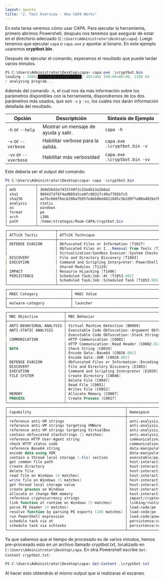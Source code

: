 ```yaml
---
layout: apunte
title: "2. Tool Overview - How CAPA Works"
---
```


En esta tarea veremos cómo usar CAPA. Para ejecutar la herramienta, primero abrimos Powershell, después nos tenemos que asegurar de estar en el directorio adecuado (`C:\Users\Administrator\Desktop\capa`). Luego tenemos que ejecutar `capa` o `capa.exe` y apuntar al binario. En este ejemplo usaremos **cryptbot.bin**.

Después de ejecutar el comando, esperamos el resultado que puede tardar varios minutos.

```powershell
PS C:\Users\Administrator\Desktop\capa> capa.exe .\cryptbot.bin
loading : 100%|████████████████████| 485/485 [00:00<00:00, 1108.84     rules/s]
/ analyzing program...
```

Además del comando `-h`, el cual nos da más información sobre los parámetros disponibles con la herramienta, dispondremos de los dos parámetros más usados, que son `-v` y `-vv`, los cuales nos darán información detallada del resultado.

| Opción                | Descriptción                         | Sintaxis de Ejemplo           |
| --------------------- | ------------------------------------ | ----------------------------- |
| `-h` or `--help`      | Mostrar un mensaje de ayuda y salir. | `capa -h`                     |
| `-v` or `--verbose`   | Habilitar verbose para la salida.    | `capa.exe .\cryptbot.bin -v`  |
| `-vv` or `--vverbose` | Habilitar más verbosidad             | `capa.exe .\cryptbot.bin -vv` |
Este debería ser el output del comando:

```Powershell
PS C:\Users\Administrator\Desktop\capa> capa .\cryptbot.bin
┌─────────────┬─────────────────────────────────────────────────────────────────┐
│ md5         │ 3b9d26d2e7433749f2c32edb13a2b0a2                                │
│ sha1        │ 969437df8f4ad08542ce8fc9831fc49a7765b7c5                        │
│ sha256      │ ae7bc6b6f6ecb206a7b957e4bb86e0d11845c5b2d9f7a00a482bef63b567ce4c│
│ analysis    │ static                                                          │
│ os          │ windows                                                         │
│ format      │ pe                                                              │
│ arch        │ i386                                                            │
│ path        │ /home/strategos/Room-CAPA/cryptbot.bin                          │
└─────────────┴─────────────────────────────────────────────────────────────────┘
┌──────────────────────┬────────────────────────────────────────────────────────┐
│ ATT&CK Tactic        │ ATT&CK Technique                                       │
├──────────────────────┼────────────────────────────────────────────────────────┤
│ DEFENSE EVASION      │ Obfuscated Files or Information [T1027]                │
│                      │ Obfuscated Files or I...Removal from Tools [T1027.005] │
│                      │ Virtualization/Sandbox Evasion::System Checks[T1497.001│
│ DISCOVERY            │ File and Directory Discovery [T1083]                   │
│ EXECUTION            │ Command and Scripting Interpreter::PowerShell [T1059.00│
│                      │ Shared Modules [T1129]                                 │
│ IMPACT               │ Resource Hijacking [T1496]                             │
│ PERSISTENCE          │ Scheduled Task/Job::At [T1053.002]                     │
│                      │ Scheduled Task/Job::Scheduled Task [T1053.005]         │
└──────────────────────┴────────────────────────────────────────────────────────┘
┌─────────────────────────────┬─────────────────────────────────────────────────┐
│ MAEC Category               │ MAEC Value                                      │
├─────────────────────────────┼─────────────────────────────────────────────────┤
│ malware-category            │ launcher                                        │
└─────────────────────────────┴─────────────────────────────────────────────────┘
┌──────────────────────────┬────────────────────────────────────────────────────┐
│ MBC Objective            │ MBC Behavior                                       │
├──────────────────────────┼────────────────────────────────────────────────────┤
│ ANTI-BEHAVIORAL ANALYSIS │ Virtual Machine Detection [B0009]                  │
│ ANTI-STATIC ANALYSIS     │ Executable Code Obfuscation::Argument Obfuscation  │
│                          │ Executable Code Obfuscation::Stack Strings [B0032.0│
│ COMMUNICATION            │ HTTP Communication [C0002]                         │
│                          │ HTTP Communication::Read Header [C0002.014]        │
│ DATA                     │ Check String [C0019]                               │
│                          │ Encode Data::Base64 [C0026.001]                    │
│                          │ Encode Data::XOR [C0026.002]                       │
│ DEFENSE EVASION          │ Obfuscated Files or Information::Encoding-Standard │
│ DISCOVERY                │ File and Directory Discovery [E1083]               │
│ EXECUTION                │ Command and Scripting Interpreter [E1059]          │
│ FILE SYSTEM              │ Create Directory [C0046]                           │
│                          │ Delete File [C0047]                                │
│                          │ Read File [C0051]                                  │
│                          │ Writes File [C0052]                                │
│ MEMORY                   │ Allocate Memory [C0007]                            │
│ PROCESS                  │ Create Process [C0017]                             │
└──────────────────────────┴────────────────────────────────────────────────────┘
┌──────────────────────────────────────────────────────┬────────────────────────┐
│ Capability                                           │ Namespace              │
├──────────────────────────────────────────────────────┼────────────────────────┤
│ reference anti-VM strings                            │ anti-analysis/anti-vm/v│
│ reference anti-VM strings targeting VMWare           │ anti-analysis/anti-vm/v│
│ reference anti-VM strings targeting VirtualBox       │ anti-analysis/anti-vm/v│
│ contain obfuscated stackstrings (2 matches)          │ anti-analysis/obfuscati│
│ reference HTTP User-Agent string                     │ communication/http     │
│ check HTTP status code                               │ communication/http/clie│
│ reference Base64 string                              │ data-manipulation/encod│
│ encode data using XOR                                │ data-manipulation/encod│
│ contain a thread local storage (.tls) section        │ executable/pe/section/t│
│ get common file path                                 │ host-interaction/file-s│
│ create directory                                     │ host-interaction/file-s│
│ delete file                                          │ host-interaction/file-s│
│ read file on Windows (4 matches)                     │ host-interaction/file-s│
│ write file on Windows (5 matches)                    │ host-interaction/file-s│
│ get thread local storage value                       │ host-interaction/proces│
│ create process on Windows                            │ host-interaction/proces│
│ allocate or change RWX memory                        │ host-interaction/proces│
│ reference cryptocurrency strings                     │ impact/cryptocurrency  │
│ link function at runtime on Windows (5 matches)      │ linking/runtime-linking│
│ parse PE header (4 matches)                          │ load-code/pe           │
│ resolve function by parsing PE exports (186 matches) │ load-code/pe           │
│ run PowerShell expression                            │ load-code/powershell/  │
│ schedule task via at                                 │ persistence/scheduled-t│
│ schedule task via schtasks                           │ persistence/scheduled-t│
└──────────────────────────────────────────────────────┴────────────────────────┘
```

Ya que sabemos que el tiempo de procesado es de varios minutos, hemos pre-procesado esto en un archivo llamado cryptbot.txt, localizado en `C:\Users\Administrator\Desktop\capa`. En otra Powershell escribe `Get-Content cryptbot.txt`:

```powershell
PS C:\Users\Administrator\Desktop\capa> Get-Content .\cryptbot.txt
```

Al hacer esto obtendrás el mismo output que si realizaras el escaneo.

